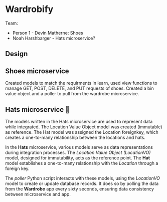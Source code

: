 # Wardrobify

Team:

* Person 1 - Devin Matherne: Shoes
* Noah Harshbarger - Hats microservice?

## Design

## Shoes microservice

Created models to match the requirments in learn, used view functions to manage GET, POST, DELETE, and PUT requests of shoes. Created a bin value object and a poller to pull from the wardrobe
microservice.

## Hats microservice :cowboy_hat_face:

The models written in the Hats microservice are used to represent data while integrated. The Location Value Object model was created (immutable) as reference. The Hat model was assigned the Location foreignkey, which creates a one-to-many relationship between the locations and hats.

In the **Hats** microservice, various models serve as data representations during integration processes. The *Location Value Object (LocationVO)* model, designed for immutability, acts as the reference point. The **Hat** model establishes a one-to-many relationship with the *Location* through a foreign key.

The *poller* Python script interacts with these models, using the *LocationVO* model to create or update database records. It does so by polling the data from the **Wardrobe** app every sixty seconds, ensuring data consistency between microservice and app.  
